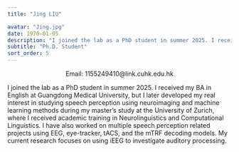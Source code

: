 ```yaml
---
title: "Jing LIU"

avatar: "Jing.jpg"
date: 1970-01-05
description: "I joined the lab as a PhD student in summer 2025. I received ..."
subtitle: "Ph.D. Student"
sort_order: 5
---
```

<p align="center">
    Email: 1155249410@link.cuhk.edu.hk
</p>

I joined the lab as a PhD student in summer 2025. I received my BA in English at Guangdong Medical University, but I later developed my real interest in studying speech perception using neuroimaging and machine learning methods during my master’s study at the University of Zurich, where I received academic training in Neurolinguistics and Computational Linguistics. I have also worked on multiple speech perception related projects using EEG, eye-tracker, tACS, and the mTRF decoding models. My current research focuses on using iEEG to investigate auditory processing.

